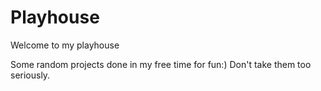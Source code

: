 # Playhouse
Welcome to my playhouse

Some random projects done in my free time for fun:) 
Don't take them too seriously.
